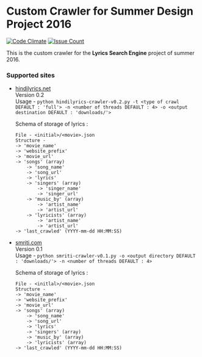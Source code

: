 # Custom Crawler for Summer Design Project 2016

[![Code Climate](https://codeclimate.com/github/iiitv/lyrics-crawler/badges/gpa.svg)](https://codeclimate.com/github/iiitv/lyrics-crawler)
[![Issue Count](https://codeclimate.com/github/iiitv/lyrics-crawler/badges/issue_count.svg)](https://codeclimate.com/github/iiitv/lyrics-crawler)

This is the custom crawler for the **Lyrics Search Engine** project of summer 2016.

### Supported sites
* [hindilyrics.net](http://hindilyrics.net)  
    Version 0.2  
    Usage - `python hindilyrics-crawler-v0.2.py -t <type of crawl DEFAULT : 'full'> -n <number of threads DEFAULT : 4> -o <output destination DEFAULT : 'downloads/'>`  
    
    Schema of storage of lyrics : 
    ```
    File - <initial>/<movie>.json
    Structure -
    -> 'movie_name'
    -> 'website_prefix'
    -> 'movie_url'
    -> 'songs' (array)
        -> 'song_name'
        -> 'song_url'
        -> 'lyrics'
        -> 'singers' (array)
            -> 'singer_name'
            -> 'singer_url'
        -> 'music_by' (array)
            -> 'artist_name'
            -> 'artist_url'
        -> 'lyricists' (array)
            -> 'artist_name'
            -> 'artist_url'
    -> 'last_crawled' (YYYY-mm-dd HH:MM:SS)
    ```

* [smriti.com](http://smriti.com)  
    Version 0.1  
    Usage - `python smriti-crawler-v0.1.py -o <output directory DEFAULT : 'downloads/'> -n <number of threads DEFAULT : 4>`
    
    Schema of storage of lyrics : 
    ```
    File - <initlal>/<movie>.json
    Structure -
    -> 'movie_name'
    -> 'website_prefix'
    -> 'movie_url'
    -> 'songs' (array)
        -> 'song_name'
        -> 'song_url'
        -> 'lyrics'
        -> 'singers' (array)
        -> 'music_by' (array)
        -> 'lyricists' (array)
    -> 'last_crawled' (YYYY-mm-dd HH:MM:SS)
    ```